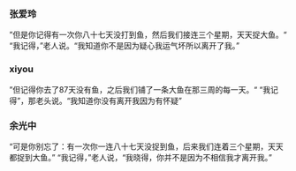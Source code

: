 ### 张爱玲
”但是你记得有一次你八十七天没打到鱼，然后我们接连三个星期，天天捉大鱼。“
“我记得，”老人说。“我知道你不是因为疑心我运气坏所以离开了我。”

### xiyou 
”但记得你去了87天没有鱼，之后我们铺了一条大鱼在那三周的每一天。“ 
“我记得”，那老头说。“我知道你没有离开我因为有怀疑”

### 余光中
“可是你别忘了：有一次你一连八十七天没捉到鱼，后来我们连着三个星期，天天都捉到大鱼。”
“我记得，”老人说，“我晓得，你并不是因为不相信我才离开我。”


